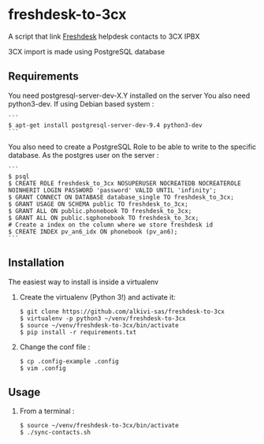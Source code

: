 # freshdesk-to-3cx

A script that link [Freshdesk](http://freshdesk.com/) helpdesk contacts to 3CX IPBX

3CX import is made using PostgreSQL database

## Requirements

You need postgresql-server-dev-X.Y installed on the server
You also need python3-dev.
If using Debian based system :

    ```
    $ apt-get install postgresql-server-dev-9.4 python3-dev
    ```

You also need to create a PostgreSQL Role to be able to write to the specific database.
As the postgres user on the server :

    ```
    $ psql
    $ CREATE ROLE freshdesk_to_3cx NOSUPERUSER NOCREATEDB NOCREATEROLE NOINHERIT LOGIN PASSWORD 'password' VALID UNTIL 'infinity';
    $ GRANT CONNECT ON DATABASE database_single TO freshdesk_to_3cx;
    $ GRANT USAGE ON SCHEMA public TO freshdesk_to_3cx;
    $ GRANT ALL ON public.phonebook TO freshdesk_to_3cx;
    $ GRANT ALL ON public.sqphonebook TO freshdesk_to_3cx;
    # Create a index on the column where we store freshdesk id
    $ CREATE INDEX pv_an6_idx ON phonebook (pv_an6);
    ```

## Installation

The easiest way to install is inside a virtualenv

1. Create the virtualenv (Python 3!) and activate it:

    ```
    $ git clone https://github.com/alkivi-sas/freshdesk-to-3cx
    $ virtualenv -p python3 ~/venv/freshdesk-to-3cx
    $ source ~/venv/freshdesk-to-3cx/bin/activate
    $ pip install -r requirements.txt
    ```

2. Change the conf file :

    ```
    $ cp .config-example .config
    $ vim .config
    ```

## Usage
1. From a terminal :

   ```
   $ source ~/venv/freshdesk-to-3cx/bin/activate
   $ ./sync-contacts.sh
   ```
